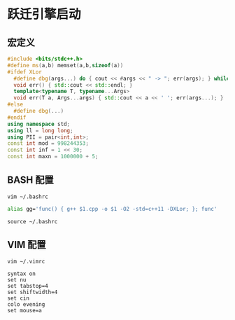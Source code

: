 # 跃迁引擎启动

## 宏定义

```cpp
#include <bits/stdc++.h>
#define ms(a,b) memset(a,b,sizeof(a))
#ifdef XLor
  #define dbg(args...) do { cout << #args << " -> "; err(args); } while (0)
  void err() { std::cout << std::endl; }
  template<typename T, typename...Args>
  void err(T a, Args...args) { std::cout << a << ' '; err(args...); }
#else
  #define dbg(...)
#endif
using namespace std;
using ll = long long;
using PII = pair<int,int>;
const int mod = 998244353;
const int inf = 1 << 30;
const int maxn = 1000000 + 5;
```

## BASH 配置

`vim ~/.bashrc`

```sh
alias gg='func() { g++ $1.cpp -o $1 -O2 -std=c++11 -DXLor; }; func'
```

`source ~/.bashrc`

## VIM 配置

`vim ~/.vimrc`

```text
syntax on
set nu
set tabstop=4
set shiftwidth=4
set cin
colo evening
set mouse=a
```
